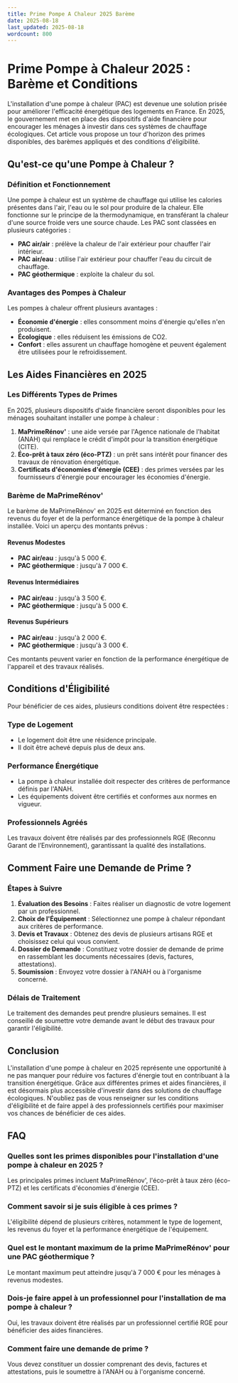```yaml
---
title: Prime Pompe A Chaleur 2025 Barème
date: 2025-08-18
last_updated: 2025-08-18
wordcount: 800
---
```


# Prime Pompe à Chaleur 2025 : Barème et Conditions

L'installation d'une pompe à chaleur (PAC) est devenue une solution prisée pour améliorer l'efficacité énergétique des logements en France. En 2025, le gouvernement met en place des dispositifs d'aide financière pour encourager les ménages à investir dans ces systèmes de chauffage écologiques. Cet article vous propose un tour d'horizon des primes disponibles, des barèmes appliqués et des conditions d'éligibilité.

## Qu'est-ce qu'une Pompe à Chaleur ?

### Définition et Fonctionnement

Une pompe à chaleur est un système de chauffage qui utilise les calories présentes dans l'air, l'eau ou le sol pour produire de la chaleur. Elle fonctionne sur le principe de la thermodynamique, en transférant la chaleur d'une source froide vers une source chaude. Les PAC sont classées en plusieurs catégories :

- **PAC air/air** : prélève la chaleur de l'air extérieur pour chauffer l'air intérieur.
- **PAC air/eau** : utilise l'air extérieur pour chauffer l'eau du circuit de chauffage.
- **PAC géothermique** : exploite la chaleur du sol.

### Avantages des Pompes à Chaleur

Les pompes à chaleur offrent plusieurs avantages :

- **Économie d'énergie** : elles consomment moins d'énergie qu'elles n'en produisent.
- **Écologique** : elles réduisent les émissions de CO2.
- **Confort** : elles assurent un chauffage homogène et peuvent également être utilisées pour le refroidissement.

## Les Aides Financières en 2025

### Les Différents Types de Primes

En 2025, plusieurs dispositifs d'aide financière seront disponibles pour les ménages souhaitant installer une pompe à chaleur :

1. **MaPrimeRénov'** : une aide versée par l'Agence nationale de l'habitat (ANAH) qui remplace le crédit d'impôt pour la transition énergétique (CITE).
2. **Éco-prêt à taux zéro (éco-PTZ)** : un prêt sans intérêt pour financer des travaux de rénovation énergétique.
3. **Certificats d'économies d'énergie (CEE)** : des primes versées par les fournisseurs d'énergie pour encourager les économies d'énergie.

### Barème de MaPrimeRénov'

Le barème de MaPrimeRénov' en 2025 est déterminé en fonction des revenus du foyer et de la performance énergétique de la pompe à chaleur installée. Voici un aperçu des montants prévus :

#### Revenus Modestes

- **PAC air/eau** : jusqu'à 5 000 €.
- **PAC géothermique** : jusqu'à 7 000 €.

#### Revenus Intermédiaires

- **PAC air/eau** : jusqu'à 3 500 €.
- **PAC géothermique** : jusqu'à 5 000 €.

#### Revenus Supérieurs

- **PAC air/eau** : jusqu'à 2 000 €.
- **PAC géothermique** : jusqu'à 3 000 €.

Ces montants peuvent varier en fonction de la performance énergétique de l'appareil et des travaux réalisés.

## Conditions d'Éligibilité

Pour bénéficier de ces aides, plusieurs conditions doivent être respectées :

### Type de Logement

- Le logement doit être une résidence principale.
- Il doit être achevé depuis plus de deux ans.

### Performance Énergétique

- La pompe à chaleur installée doit respecter des critères de performance définis par l'ANAH.
- Les équipements doivent être certifiés et conformes aux normes en vigueur.

### Professionnels Agréés

Les travaux doivent être réalisés par des professionnels RGE (Reconnu Garant de l’Environnement), garantissant la qualité des installations.

## Comment Faire une Demande de Prime ?

### Étapes à Suivre

1. **Évaluation des Besoins** : Faites réaliser un diagnostic de votre logement par un professionnel.
2. **Choix de l'Équipement** : Sélectionnez une pompe à chaleur répondant aux critères de performance.
3. **Devis et Travaux** : Obtenez des devis de plusieurs artisans RGE et choisissez celui qui vous convient.
4. **Dossier de Demande** : Constituez votre dossier de demande de prime en rassemblant les documents nécessaires (devis, factures, attestations).
5. **Soumission** : Envoyez votre dossier à l'ANAH ou à l'organisme concerné.

### Délais de Traitement

Le traitement des demandes peut prendre plusieurs semaines. Il est conseillé de soumettre votre demande avant le début des travaux pour garantir l'éligibilité.

## Conclusion

L'installation d'une pompe à chaleur en 2025 représente une opportunité à ne pas manquer pour réduire vos factures d'énergie tout en contribuant à la transition énergétique. Grâce aux différentes primes et aides financières, il est désormais plus accessible d'investir dans des solutions de chauffage écologiques. N'oubliez pas de vous renseigner sur les conditions d'éligibilité et de faire appel à des professionnels certifiés pour maximiser vos chances de bénéficier de ces aides.

## FAQ

### Quelles sont les primes disponibles pour l'installation d'une pompe à chaleur en 2025 ?

Les principales primes incluent MaPrimeRénov', l'éco-prêt à taux zéro (éco-PTZ) et les certificats d'économies d'énergie (CEE).

### Comment savoir si je suis éligible à ces primes ?

L'éligibilité dépend de plusieurs critères, notamment le type de logement, les revenus du foyer et la performance énergétique de l'équipement.

### Quel est le montant maximum de la prime MaPrimeRénov' pour une PAC géothermique ?

Le montant maximum peut atteindre jusqu'à 7 000 € pour les ménages à revenus modestes.

### Dois-je faire appel à un professionnel pour l'installation de ma pompe à chaleur ?

Oui, les travaux doivent être réalisés par un professionnel certifié RGE pour bénéficier des aides financières.

### Comment faire une demande de prime ?

Vous devez constituer un dossier comprenant des devis, factures et attestations, puis le soumettre à l'ANAH ou à l'organisme concerné.